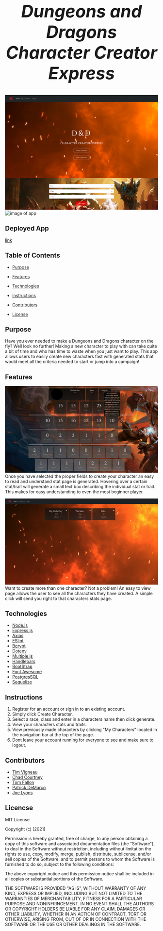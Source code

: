 # ***<h1 align="center">Dungeons and Dragons Character Creator Express</h1>***


![image of app](public/assets/images/homepage-Img.png)
![image of app](public/assets/images/login-Img.png)

## Deployed App
 [link](link)

## Table of Contents

* [Purpose](#Purpose)

* [Features](#Features)

* [Technologies](#Technologies)

* [Instructions](#Instructions)

* [Contributors](#Contributors)

* [License](#License)

## Purpose
Have you ever needed to make a Dungeons and Dragons character on the fly? Well look no further! Making a new character to play with can take quite a bit of time and who has time to waste when you just want to play. This app allows users to easily create new characters fast with generated stats that would meet all the criteria needed to start or jump into a campaign!

## Features 

![image of app](public/images/characterStats.png)
Once you have selected the proper fields to create your character an easy to read and understand stat page is generated. Hovering over a certain stat/trait will generate a small text box describing the individual stat or trait. This makes for easy understanding to even the most beginner player. 


![image of app](public/images/characters.png)
Want to create more than one character? Not a problem! An easy to view page allows the user to see all the characters they have created. A simple click will send you right to that characters stats page. 


## Technologies
* [Node.js](https://nodejs.org/en/)
* [Express.js](https://expressjs.com/)
* [Axios](https://www.npmjs.com/package/axios)
* [ESlint](https://eslint.org/)
* [Bcrypt](https://www.npmjs.com/package/bcrypt)
* [Dotenv](https://www.npmjs.com/package/dotenv)
* [Multiple.js](https://multiple.js.org/)
* [Handlebars](https://handlebarsjs.com/)
* [BootStrap](https://getbootstrap.com/)
* [Font Awesome](https://fontawesome.com/)
* [PostgresSQL](https://www.postgresql.org/)
* [Sequelize](https://sequelize.org/)


## Instructions
1. Register for an account or sign in to an existing account. 
2. Simply click Create Character.
3. Select a race, class and enter in a characters name then click generate. 
4. View your characters stats and traits.
5. View previously made characters by clicking "My Characters" located in the navigation bar at the top of the page. 
6. Dont leave your account running for everyone to see and make sure to logout. 


## Contributors
* [Tim Vigneau](https://github.com/tjvig94)
* [Chad Courtney](https://github.com/chadcourtney9)
* [Tom Fallon](https://github.com/TomFallon9)
* [Patrick DeMarco](https://github.com/pfdemarco)
* [Joe Lyons](https://github.com/Josephjlyons)

## Licencse

MIT License

Copyright (c) [2021] 


Permission is hereby granted, free of charge, to any person obtaining a copy
of this software and associated documentation files (the "Software"), to deal
in the Software without restriction, including without limitation the rights
to use, copy, modify, merge, publish, distribute, sublicense, and/or sell
copies of the Software, and to permit persons to whom the Software is
furnished to do so, subject to the following conditions:

The above copyright notice and this permission notice shall be included in all
copies or substantial portions of the Software.

THE SOFTWARE IS PROVIDED "AS IS", WITHOUT WARRANTY OF ANY KIND, EXPRESS OR
IMPLIED, INCLUDING BUT NOT LIMITED TO THE WARRANTIES OF MERCHANTABILITY,
FITNESS FOR A PARTICULAR PURPOSE AND NONINFRINGEMENT. IN NO EVENT SHALL THE
AUTHORS OR COPYRIGHT HOLDERS BE LIABLE FOR ANY CLAIM, DAMAGES OR OTHER
LIABILITY, WHETHER IN AN ACTION OF CONTRACT, TORT OR OTHERWISE, ARISING FROM,
OUT OF OR IN CONNECTION WITH THE SOFTWARE OR THE USE OR OTHER DEALINGS IN THE
SOFTWARE.